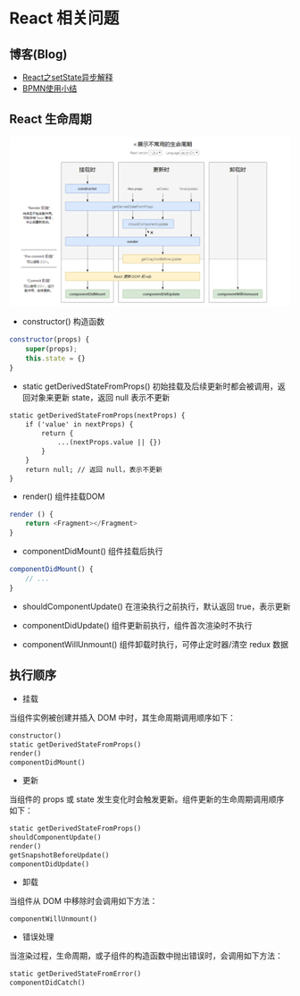# React 相关问题

## 博客(Blog)

* [React之setState异步解释](./React之setState异步解释.md)
* [BPMN使用小结](./BPMN使用小结.md)

## React 生命周期

![](../assets/lifecycle.png)

* constructor() 构造函数

```js
constructor(props) {
    super(props);
    this.state = {}
}
```

* static getDerivedStateFromProps() 初始挂载及后续更新时都会被调用，返回对象来更新 state，返回 null 表示不更新

```JS
static getDerivedStateFromProps(nextProps) {
    if ('value' in nextProps) {
        return {
            ...(nextProps.value || {})
        }
    }
    return null; // 返回 null，表示不更新
}
```

* render() 组件挂载DOM

```js
render () {
    return <Fragment></Fragment>
}
```

* componentDidMount() 组件挂载后执行

```js
componentDidMount() {
    // ...
}
```

* shouldComponentUpdate() 在渲染执行之前执行，默认返回 true，表示更新

* componentDidUpdate() 组件更新前执行，组件首次渲染时不执行

* componentWillUnmount() 组件卸载时执行，可停止定时器/清空 redux 数据

## 执行顺序

* 挂载

当组件实例被创建并插入 DOM 中时，其生命周期调用顺序如下：

```
constructor()
static getDerivedStateFromProps()
render()
componentDidMount()
```

* 更新

当组件的 props 或 state 发生变化时会触发更新。组件更新的生命周期调用顺序如下：

```
static getDerivedStateFromProps()
shouldComponentUpdate()
render()
getSnapshotBeforeUpdate()
componentDidUpdate()
```

* 卸载

当组件从 DOM 中移除时会调用如下方法：

```
componentWillUnmount()
```

* 错误处理

当渲染过程，生命周期，或子组件的构造函数中抛出错误时，会调用如下方法：

```
static getDerivedStateFromError()
componentDidCatch()
```

